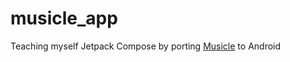 # musicle_app
Teaching myself Jetpack Compose by porting [Musicle](https://github.com/runtingt/Musicle) to Android
